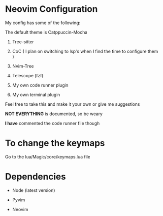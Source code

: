 # Neovim Configuration

My config has some of the following:
  
  The default theme is Catppuccin-Mocha
  
  1. Tree-sitter

  2. CoC ( I plan on switching to lsp's when I find the time to configure them )

  3. Nvim-Tree

  4. Telescope (fzf)
  
  5. My own code runner plugin
  
  6. My own terminal plugin

Feel free to take this and make it your own or give me suggestions

**NOT EVERYTHING** is documented, so be weary

**I have** commented the code runner file though

# To change the keymaps

Go to the lua/Magic/core/keymaps.lua file

# Dependencies

- Node (latest version)

- Pyvim

- Neovim
